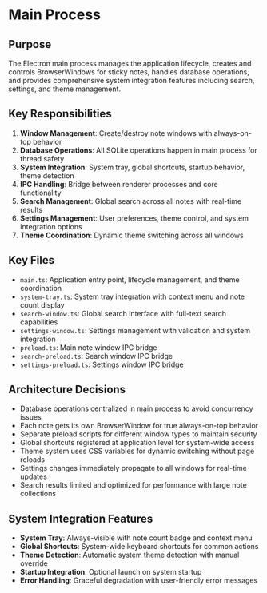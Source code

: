 # Main Process

## Purpose

The Electron main process manages the application lifecycle, creates and controls BrowserWindows for sticky notes, handles database operations, and provides comprehensive system integration features including search, settings, and theme management.

## Key Responsibilities

1. **Window Management**: Create/destroy note windows with always-on-top behavior
2. **Database Operations**: All SQLite operations happen in main process for thread safety
3. **System Integration**: System tray, global shortcuts, startup behavior, theme detection
4. **IPC Handling**: Bridge between renderer processes and core functionality
5. **Search Management**: Global search across all notes with real-time results
6. **Settings Management**: User preferences, theme control, and system integration options
7. **Theme Coordination**: Dynamic theme switching across all windows

## Key Files

- `main.ts`: Application entry point, lifecycle management, and theme coordination
- `system-tray.ts`: System tray integration with context menu and note count display
- `search-window.ts`: Global search interface with full-text search capabilities
- `settings-window.ts`: Settings management with validation and system integration
- `preload.ts`: Main note window IPC bridge
- `search-preload.ts`: Search window IPC bridge
- `settings-preload.ts`: Settings window IPC bridge

## Architecture Decisions

- Database operations centralized in main process to avoid concurrency issues
- Each note gets its own BrowserWindow for true always-on-top behavior
- Separate preload scripts for different window types to maintain security
- Global shortcuts registered at application level for system-wide access
- Theme system uses CSS variables for dynamic switching without page reloads
- Settings changes immediately propagate to all windows for real-time updates
- Search results limited and optimized for performance with large note collections

## System Integration Features

- **System Tray**: Always-visible with note count badge and context menu
- **Global Shortcuts**: System-wide keyboard shortcuts for common actions
- **Theme Detection**: Automatic system theme detection with manual override
- **Startup Integration**: Optional launch on system startup
- **Error Handling**: Graceful degradation with user-friendly error messages
